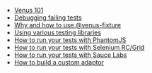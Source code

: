 <ul class="tutorials">
  <li><a href="/tutorials/101">Venus 101</a></li>
  <li><a href="/tutorials/debugging">Debugging failing tests</a></li>
  <li><a href="/tutorials/fixtures">Why and how to use @venus-fixture</a></li>
  <li><a href="/tutorials/running_with_other_libraries">Using various testing libraries</a></li>
  <li><a href="/tutorials/phantomjs">How to run your tests with PhantomJS</a></li>
  <li><a href="/tutorials/selenium">How to run your tests with Selenium RC/Grid</a></li>
  <li><a href="/tutorials/saucelabs">How to run your tests with Sauce Labs</a></li>
  <li><a href="/tutorials/adaptor">How to build a custom adaptor</a></li>
</ul>
